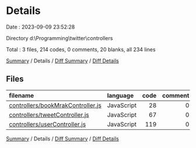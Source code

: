 # Details

Date : 2023-09-09 23:52:28

Directory d:\\Programming\\twitter\\controllers

Total : 3 files,  214 codes, 0 comments, 20 blanks, all 234 lines

[Summary](results.md) / Details / [Diff Summary](diff.md) / [Diff Details](diff-details.md)

## Files
| filename | language | code | comment | blank | total |
| :--- | :--- | ---: | ---: | ---: | ---: |
| [controllers/bookMrakController.js](/controllers/bookMrakController.js) | JavaScript | 28 | 0 | 5 | 33 |
| [controllers/tweetController.js](/controllers/tweetController.js) | JavaScript | 67 | 0 | 7 | 74 |
| [controllers/userController.js](/controllers/userController.js) | JavaScript | 119 | 0 | 8 | 127 |

[Summary](results.md) / Details / [Diff Summary](diff.md) / [Diff Details](diff-details.md)
